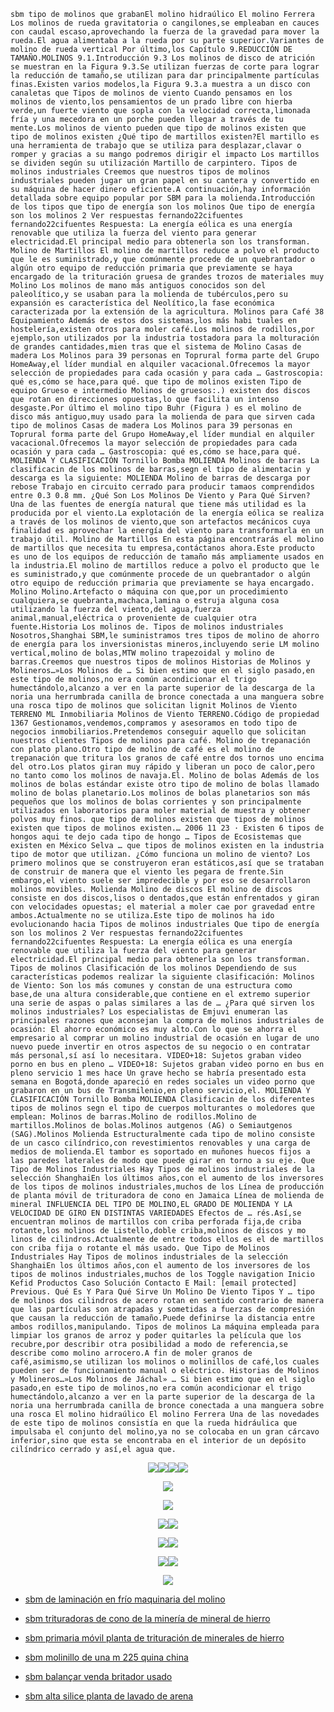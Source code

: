 
```
sbm tipo de molinos que grabanEl molino hidraúlico El molino Ferrera Los molinos de rueda gravitatoria o cangilones,se empleaban en cauces con caudal escaso,aprovechando la fuerza de la gravedad para mover la rueda.El agua alimentaba a la rueda por su parte superior.Variantes de molino de rueda vertical Por último,los Capítulo 9.REDUCCIÓN DE TAMAÑO.MOLINOS 9.1.Introducción 9.3 Los molinos de disco de atrición se muestran en la Figura 9.3.Se utilizan fuerzas de corte para lograr la reducción de tamaño,se utilizan para dar principalmente partículas finas.Existen varios modelos,la Figura 9.3.a muestra a un disco con canaletas que Tipos de molinos de viento Cuando pensamos en los molinos de viento,los pensamientos de un prado libre con hierba verde,un fuerte viento que sopla con la velocidad correcta,limonada fría y una mecedora en un porche pueden llegar a través de tu mente.Los molinos de viento pueden que tipo de molinos existen que tipo de molinos existen ¿Qué tipo de martillos existen?El martillo es una herramienta de trabajo que se utiliza para desplazar,clavar o romper y gracias a su mango podremos dirigir el impacto Los martillos se dividen según su utilización Martillo de carpintero. Tipos de molinos industriales Creemos que nuestros tipos de molinos industriales pueden jugar un gran papel en su cantera y convertido en su máquina de hacer dinero eficiente.A continuación,hay información detallada sobre equipo popular por SBM para la molienda.Introducción de los tipos que tipo de energía son los molinos Que tipo de energía son los molinos 2 Ver respuestas fernando22cifuentes fernando22cifuentes Respuesta: La energía eólica es una energía renovable que utiliza la fuerza del viento para generar electricidad.El principal medio para obtenerla son los transforman. Molino de Martillos El molino de martillos reduce a polvo el producto que le es suministrado,y que comúnmente procede de un quebrantador o algún otro equipo de reducción primaria que previamente se haya encargado de la trituración gruesa de grandes trozos de materiales muy Molino Los molinos de mano más antiguos conocidos son del paleolítico,y se usaban para la molienda de tubérculos,pero su expansión es característica del Neolítico,la fase económica caracterizada por la extensión de la agricultura. Molinos para Café 38 Equipamiento Además de estos dos sistemas,los más habi tuales en hostelería,existen otros para moler café.Los molinos de rodillos,por ejemplo,son utilizados por la industria tostadora para la molturación de grandes cantidades,mien tras que el sistema de Molino Casas de madera Los Molinos para 39 personas en Toprural forma parte del Grupo HomeAway,el líder mundial en alquiler vacacional.Ofrecemos la mayor selección de propiedades para cada ocasión y para cada … Gastroscopia: qué es,cómo se hace,para qué. que tipo de molinos existen Tipo de equipo Grueso e intermedio Molinos de gruesos:.) existen dos discos que rotan en direcciones opuestas,lo que facilita un intenso desgaste.Por último el molino tipo Buhr (Figura ) es el molino de disco más antiguo,muy usado para la molienda de para que sirven cada tipo de molinos Casas de madera Los Molinos para 39 personas en Toprural forma parte del Grupo HomeAway,el líder mundial en alquiler vacacional.Ofrecemos la mayor selección de propiedades para cada ocasión y para cada … Gastroscopia: qué es,cómo se hace,para qué. MOLIENDA Y CLASIFICACIÓN Tornillo Bomba MOLIENDA Molinos de barras La clasificacin de los molinos de barras,segn el tipo de alimentacin y descarga es la siguiente: MOLIENDA Molino de barras de descarga por rebose Trabajo en circuito cerrado para producir tamaos comprendidos entre 0.3 0.8 mm. ¿Qué Son Los Molinos De Viento y Para Qué Sirven? Una de las fuentes de energía natural que tiene más utilidad es la producida por el viento.La explotación de la energía eólica se realiza a través de los molinos de viento,que son artefactos mecánicos cuya finalidad es aprovechar la energía del viento para transformarla en un trabajo útil. Molino de Martillos En esta página encontrarás el molino de martillos que necesita tu empresa,contáctanos ahora.Este producto es uno de los equipos de reducción de tamaño más ampliamente usados en la industria.El molino de martillos reduce a polvo el producto que le es suministrado,y que comúnmente procede de un quebrantador o algún otro equipo de reducción primaria que previamente se haya encargado. Molino Molino.Artefacto o máquina con que,por un procedimiento cualquiera,se quebranta,machaca,lamina o estruja alguna cosa utilizando la fuerza del viento,del agua,fuerza animal,manual,eléctrica o proveniente de cualquier otra fuente.Historia Los molinos de. Tipos de molinos industriales Nosotros,Shanghai SBM,le suministramos tres tipos de molino de ahorro de energía para los inversionistas mineros,incluyendo serie LM molino vertical,molino de bolas,MTW molino trapezoidal y molino de barras.Creemos que nuestros tipos de molinos Historias de Molinos y Molineros…»Los Molinos de … Si bien estimo que en el siglo pasado,en este tipo de molinos,no era común acondicionar el trigo humectándolo,alcanzo a ver en la parte superior de la descarga de la noria una herrumbrada canilla de bronce conectada a una manguera sobre una rosca tipo de molinos que solicitan lignit Molinos de Viento TERRENO ML Inmobiliaria Molinos de Viento TERRENO.Código de propiedad 1367 Gestionamos,vendemos,compramos y asesoramos en todo tipo de negocios inmobiliarios.Pretendemos conseguir aquello que solicitan nuestros clientes Tipos de molinos para café. Molino de trepanación con plato plano.Otro tipo de molino de café es el molino de trepanación que tritura los granos de café entre dos tornos uno encima del otro.Los platos giran muy rápido y liberan un poco de calor,pero no tanto como los molinos de navaja.El. Molino de bolas Además de los molinos de bolas estándar existe otro tipo de molino de bolas llamado molino de bolas planetario.Los molinos de bolas planetarios son más pequeños que los molinos de bolas corrientes y son principalmente utilizados en laboratorios para moler material de muestra y obtener polvos muy finos. que tipo de molinos existen que tipos de molinos existen que tipos de molinos existen.… 2006 11 23 · Existen 6 tipos de hongos aqui te dejo cada tipo de hongo … Tipos de Ecosistemas que existen en México Selva … que tipos de molinos existen en la industria tipo de motor que utilizan. ¿Cómo funciona un molino de viento? Los primero molinos que se construyeron eran estáticos,así que se trataban de construir de manera que el viento les pegara de frente.Sin embargo,el viento suele ser impredecible y por eso se desarrollaron molinos movibles. Molienda Molino de discos El molino de discos consiste en dos discos,lisos o dentados,que están enfrentados y giran con velocidades opuestas; el material a moler cae por gravedad entre ambos.Actualmente no se utiliza.Este tipo de molinos ha ido evolucionando hacia Tipos de molinos industriales Que tipo de energía son los molinos 2 Ver respuestas fernando22cifuentes fernando22cifuentes Respuesta: La energía eólica es una energía renovable que utiliza la fuerza del viento para generar electricidad.El principal medio para obtenerla son los transforman. Tipos de molinos Clasificación de los molinos Dependiendo de sus características podemos realizar la siguiente clasificación: Molinos de Viento: Son los más comunes y constan de una estructura como base,de una altura considerable,que contiene en el extremo superior una serie de aspas o palas similares a las de … ¿Para qué sirven los molinos industriales? Los especialistas de Emjuvi enumeran las principales razones que aconsejan la compra de molinos industriales de ocasión: El ahorro económico es muy alto.Con lo que se ahorra el empresario al comprar un molino industrial de ocasión en lugar de uno nuevo puede invertir en otros aspectos de su negocio o en contratar más personal,sí así lo necesitara. VIDEO+18: Sujetos graban video porno en bus en pleno … VIDEO+18: Sujetos graban video porno en bus en pleno servicio 1 mes hace Un grave hecho se habría presentado esta semana en Bogotá,donde apareció en redes sociales un video porno que grabaron en un bus de Transmilenio,en pleno servicio,el. MOLIENDA Y CLASIFICACIÓN Tornillo Bomba MOLIENDA Clasificacin de los diferentes tipos de molinos segn el tipo de cuerpos molturantes o moledores que emplean: Molinos de barras.Molino de rodillos.Molino de martillos.Molinos de bolas.Molinos autgenos (AG) o Semiautgenos (SAG).Molinos Molienda Estructuralmente cada tipo de molino consiste de un casco cilíndrico,con revestimientos renovables y una carga de medios de molienda.El tambor es soportado en muñones huecos fijos a las paredes laterales de modo que puede girar en torno a su eje. Que Tipo de Molinos Industriales Hay Tipos de molinos industriales de la selección ShanghaiEn los últimos años,con el aumento de los inversores de los tipos de molinos industriales,muchos de los Línea de producción de planta móvil de trituradora de cono en Jamaica Línea de molienda de mineral INFLUENCIA DEL TIPO DE MOLINO,EL GRADO DE MOLIENDA Y LA VELOCIDAD DE GIRO EN DISTINTAS VARIEDADES Efectos de … rés.Así,se encuentran molinos de martillos con criba perforada fija,de criba rotante,los molinos de Listello,doble criba,molinos de discos y mo linos de cilindros.Actualmente de entre todos ellos es el de martillos con criba fija o rotante el más usado. Que Tipo de Molinos Industriales Hay Tipos de molinos industriales de la selección ShanghaiEn los últimos años,con el aumento de los inversores de los tipos de molinos industriales,muchos de los Toggle navigation Inicio Kefid Productos Caso Solución Contacto E Mail: [email protected] Previous. Qué Es Y Para Qué Sirve Un Molino De Viento Tipos Y … tipo de molinos dos cilindros de acero rotan en sentido contrario de manera que las partículas son atrapadas y sometidas a fuerzas de compresión que causan la reducción de tamaño.Puede definirse la distancia entre ambos rodillos,manipulando. Tipos de molinos La máquina empleada para limpiar los granos de arroz y poder quitarles la película que los recubre,por describir otra posibilidad a modo de referencia,se describe como molino arrocero.A fin de moler granos de café,asimismo,se utilizan los molinos o molinillos de café,los cuales pueden ser de funcionamiento manual o eléctrico. Historias de Molinos y Molineros…»Los Molinos de Jáchal» … Si bien estimo que en el siglo pasado,en este tipo de molinos,no era común acondicionar el trigo humectándolo,alcanzo a ver en la parte superior de la descarga de la noria una herrumbrada canilla de bronce conectada a una manguera sobre una rosca El molino hidraúlico El molino Ferrera Una de las novedades de este tipo de molinos consistía en que la rueda hidráulica que impulsaba el conjunto del molino,ya no se colocaba en un gran cárcavo inferior,sino que esta se encontraba en el interior de un depósito cilíndrico cerrado y así,el agua que. 
```

<div align="center">

<a href="https://es-mill.shibang-china.com/github&k=sbm+tipo+de+molinos+que+graban"><img src="https://static.shibang-china.com/es/mill/index.jpg"></a><a href="https://es-mill.shibang-china.com/materials.htmlgithub&k=sbm+tipo+de+molinos+que+graban"><img src="https://static.shibang-china.com/es/mill/materials.jpg"></a><a href="https://es-mill.shibang-china.com/about.htmlgithub&k=sbm+tipo+de+molinos+que+graban"><img src="https://static.shibang-china.com/es/mill/about.jpg"></a><a href="https://es-mill.shibang-china.com/contact.htmlgithub&k=sbm+tipo+de+molinos+que+graban"><img src="https://static.shibang-china.com/es/mill/contact.jpg"></a>

<a href="https://es-mill.shibang-china.com/github&k=sbm+tipo+de+molinos+que+graban"><img src="https://static.shibang-china.com/es/mill/banner.jpg"></a>

<a href="https://swt.shibang-china.com/github&k=sbm+tipo+de+molinos+que+graban"><img src="https://static.shibang-china.com/es/mill/chat.jpg"></a>

<a href="https://es-mill.shibang-china.com/products/vertical-roller-mill.htmlgithub&k=sbm+tipo+de+molinos+que+graban"><img src="https://static.shibang-china.com/es/mill/vertical.jpg"></a><a href="https://es-mill.shibang-china.com/products/raymond-mill.htmlgithub&k=sbm+tipo+de+molinos+que+graban"><img src="https://static.shibang-china.com/es/mill/raymond.jpg"></a>

<a href="https://es-mill.shibang-china.com/products/ultrafine-grinding-mill.htmlgithub&k=sbm+tipo+de+molinos+que+graban"><img src="https://static.shibang-china.com/es/mill/ultrafine.jpg"></a><a href="https://es-mill.shibang-china.com/products/trapezium-grinding-mill.htmlgithub&k=sbm+tipo+de+molinos+que+graban"><img src="https://static.shibang-china.com/es/mill/trapezium.jpg"></a>

<a href="https://es-mill.shibang-china.com/products/ball-mill.htmlgithub&k=sbm+tipo+de+molinos+que+graban"><img src="https://static.shibang-china.com/es/mill/ball.jpg"></a><a href="https://es-mill.shibang-china.com/products/hammer-mill.htmlgithub&k=sbm+tipo+de+molinos+que+graban"><img src="https://static.shibang-china.com/es/mill/hammer.jpg"></a>

<a href="https://swt.shibang-china.com/github&k=sbm+tipo+de+molinos+que+graban"><img src="https://static.shibang-china.com/es/mill/case.jpg"></a>

</div>


* [sbm de laminación en frío maquinaria del molino](sbm%20de%20laminaci%C3%B3n%20en%20fr%C3%ADo%20maquinaria%20del%20molino.md)

* [sbm trituradoras de cono de la minería de mineral de hierro](sbm%20trituradoras%20de%20cono%20de%20la%20miner%C3%ADa%20de%20mineral%20de%20hierro.md)

* [sbm primaria móvil planta de trituración de minerales de hierro](sbm%20primaria%20m%C3%B3vil%20planta%20de%20trituraci%C3%B3n%20de%20minerales%20de%20hierro.md)

* [sbm molinillo de una m 225 quina china](sbm%20molinillo%20de%20una%20m%20225%20quina%20china.md)

* [sbm balançar venda britador usado](sbm%20balan%C3%A7ar%20venda%20britador%20usado.md)

* [sbm alta silice planta de lavado de arena](sbm%20alta%20silice%20planta%20de%20lavado%20de%20arena.md)